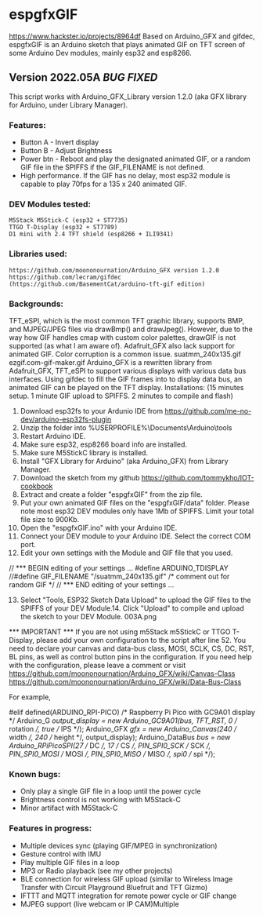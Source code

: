 # espgfxGIF
https://www.hackster.io/projects/8964df
Based on Arduino_GFX and gifdec, espgfxGIF is an Arduino sketch that plays animated GIF on TFT screen of some Arduino Dev modules, mainly esp32 and esp8266.

## Version 2022.05A ***BUG FIXED***
This script works with Arduino_GFX_Library version 1.2.0 (aka GFX library for Arduino, under Library Manager).

### Features:
* Button A - Invert display
* Button B - Adjust Brightness
* Power btn - Reboot and play the designated animated GIF, or a random GIF file in the SPIFFS if the GIF_FILENAME is not defined.
* High performance. If the GIF has no delay, most esp32 module is capable to play 70fps for a 135 x 240 animated GIF.

### DEV Modules tested:

    M5Stack M5Stick-C (esp32 + ST7735)
    TTGO T-Display (esp32 + ST7789)
    D1 mini with 2.4 TFT shield (esp8266 + ILI9341)

### Libraries used:

    https://github.com/moononournation/Arduino_GFX version 1.2.0
    https://github.com/lecram/gifdec (https://github.com/BasementCat/arduino-tft-gif edition)

### Backgrounds:
TFT_eSPI, which is the most common TFT graphic library, supports BMP, and MJPEG/JPEG files via drawBmp() and drawJpeg(). However, due to the way how GIF handles cmap with custom color palettes, drawGIF is not supported (as what I am aware of). Adafruit_GFX also lack support for animated GIF. Color corruption is a common issue.
suatmm_240x135.gif
ezgif.com-gif-maker.gif
Arduino_GFX is a rewritten library from Adafruit_GFX, TFT_eSPI to support various displays with various data bus interfaces. Using gifdec to fill the GIF frames into to display data bus, an animated GIF can be played on the TFT display.
Installations:
(15 minutes setup. 1 minute GIF upload to SPIFFS. 2 minutes to compile and flash)
1. Download esp32fs to your Ardunio IDE from https://github.com/me-no-dev/arduino-esp32fs-plugin
2. Unzip the folder into %USERPROFILE%\Documents\Arduino\tools
3. Restart Arduino IDE.
4. Make sure esp32, esp8266 board info are installed.
5. Make sure M5StickC library is installed.
6. Install "GFX Library for Arduino" (aka Arduino_GFX) from Library Manager.
7. Download the sketch from my github https://github.com/tommykho/IOT-cookbook
8. Extract and create a folder "espgfxGIF" from the zip file.
9. Put your own animated GIF files on the "espgfxGIF/data" folder. Please note most esp32 DEV modules only have 1Mb of SPIFFS. Limit your total file size to 900Kb.
10. Open the "espgfxGIF.ino" with your Arduino IDE.
11. Connect your DEV module to your Arduino IDE. Select the correct COM port.
12. Edit your own settings with the Module and GIF file that you used.

   // *** BEGIN editing of your settings ...
   #define ARDUINO_TDISPLAY
   //#define GIF_FILENAME "/suatmm_240x135.gif" /* comment out for random GIF */
   // *** END editing of your settings ...

13. Select "Tools, ESP32 Sketch Data Upload" to upload the GIF files to the SPIFFS of your DEV Module.14. Click "Upload" to compile and upload the sketch to your DEV Module.
003A.png

*** IMPORTANT ***
If you are not using m5Stack m5StickC or TTGO T-Display, please add your own configuration to the script after line 52. You need to declare your canvas and data-bus class, MOSI, SCLK, CS, DC, RST, BL pins, as well as control button pins
in the configuration. If you need help with the configuration, please leave a comment or visit 
https://github.com/moononournation/Arduino_GFX/wiki/Canvas-Class
https://github.com/moononournation/Arduino_GFX/wiki/Data-Bus-Class

For example,

   #elif defined(ARDUINO_RPI-PICO)
   /* Raspberry Pi Pico with GC9A01 display */
   Arduino_G *output_display = new Arduino_GC9A01(bus, TFT_RST, 0 /* rotation */, true /* IPS */);
   Arduino_GFX *gfx = new Arduino_Canvas(240 /* width */, 240 /* height */, output_display);
   Arduino_DataBus *bus = new Arduino_RPiPicoSPI(27 /* DC */, 17 /* CS */, PIN_SPI0_SCK /* SCK */, PIN_SPI0_MOSI /* MOSI */, PIN_SPI0_MISO /* MISO */, spi0 /* spi */);

### Known bugs:

* Only play a single GIF file in a loop until the power cycle
* Brightness control is not working with M5Stack-C
* Minor artifact with M5Stack-C

### Features in progress:

* Multiple devices sync (playing GIF/MPEG in synchronization)
* Gesture control with IMU
* Play multiple GIF files in a loop
* MP3 or Radio playback (see my other projects)
* BLE connection for wireless GIF upload (similar to Wireless Image Transfer with Circuit Playground Bluefruit and TFT Gizmo)
* IFTTT and MQTT integration for remote power cycle or GIF change
* MJPEG support (live webcam or IP CAM)Multiple
